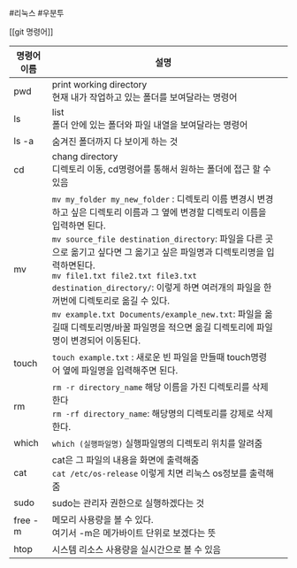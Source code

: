 #리눅스 #우분투

[[git 명령어]]

| 명령어 이름  | 설명                                                                                                                                                                                                                                                                                                                                                                                     |     |
| ------- | -------------------------------------------------------------------------------------------------------------------------------------------------------------------------------------------------------------------------------------------------------------------------------------------------------------------------------------------------------------------------------------- | --- |
| pwd     | print working directory<br>현재 내가 작업하고 있는 폴더를 보여달라는 명령어                                                                                                                                                                                                                                                                                                                                 |     |
| ls<br>  | list<br>폴더 안에 있는 폴더와 파일 내열을 보여달라는 명령어                                                                                                                                                                                                                                                                                                                                                  |     |
| ls -a   | 숨겨진 폴더까지 다 보이게 하는 것                                                                                                                                                                                                                                                                                                                                                                    |     |
| cd      | chang directory<br>디렉토리 이동, cd명령어를 통해서 원하는 폴더에 접근 할 수 있음                                                                                                                                                                                                                                                                                                                               |     |
| mv      | `mv my_folder my_new_folder` :  디렉토리 이름 변경시 변경하고 싶은 디렉토리 이름과 그 옆에 변경할 디렉토리 이름을 입력하면 된다.<br>`mv source_file destination_directory`: 파일을 다른 곳으로 옮기고 싶다면 그 옮기고 싶은 파일명과 디렉토리명을 입력하면된다.<br>`mv file1.txt file2.txt file3.txt destination_directory/`: 이렇게 하면 여러개의 파일을 한꺼번에 디렉토리로 옮길 수 있다.<br>`mv example.txt Documents/example_new.txt`: 파일을 옮길때 디렉토리명/바꿀 파일명을 적으면 옮길 디렉토리에 파일명이 변경되어 이동된다. |     |
| touch   | `touch example.txt` : 새로운 빈 파일을 만들때 touch명령어 옆에 파일명을 입력해주면 된다.                                                                                                                                                                                                                                                                                                                         |     |
| rm      | `rm -r directory_name` 해당 이름을 가진 디렉토리를 삭제한다<br>`rm -rf directory_name`: 해당명의 디렉토리를 강제로 삭제한다.                                                                                                                                                                                                                                                                                           |     |
| which   | `which (실행파일명)` 실행파일명의 디렉토리 위치를 알려줌                                                                                                                                                                                                                                                                                                                                                    |     |
| cat     | cat은 그 파일의 내용을 화면에 출력해줌<br>`cat /etc/os-release` 이렇게 치면 리눅스 os정보를 출력해줌<br>                                                                                                                                                                                                                                                                                                             |     |
| sudo    | sudo는 관리자 권한으로 실행하겠다는 것<br>                                                                                                                                                                                                                                                                                                                                                            |     |
| free -m | 메모리 사용량을 볼 수 있다.<br>여기서 -m은 메가바이트 단위로 보겠다는 뜻                                                                                                                                                                                                                                                                                                                                           |     |
| htop    | 시스템 리소스 사용량을 실시간으로 볼 수 있음                                                                                                                                                                                                                                                                                                                                                              |     |
